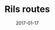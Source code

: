 ---
layout: post
title: Rils routes
date: 2017-01-17
comments: true
external-url:
categories: Ruby&Rails
---